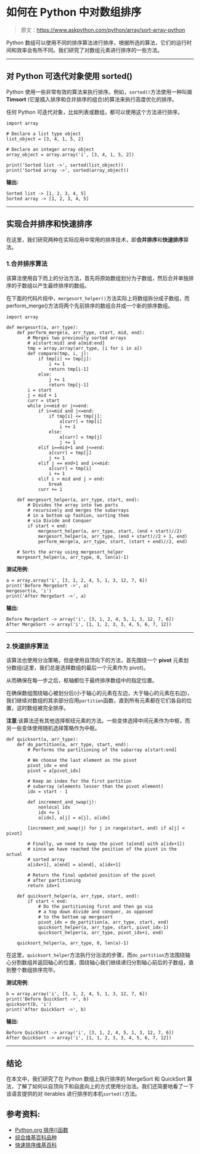# 如何在 Python 中对数组排序

> 原文：<https://www.askpython.com/python/array/sort-array-python>

Python 数组可以使用不同的排序算法进行排序，根据所选的算法，它们的运行时间和效率会有所不同。我们研究了对数组元素进行排序的一些方法。

* * *

## 对 Python 可迭代对象使用 sorted()

Python 使用一些非常有效的算法来执行排序。例如，`sorted()`方法使用一种叫做 **Timsort** (它是插入排序和合并排序的组合)的算法来执行高度优化的排序。

任何 Python 可迭代对象，比如列表或数组，都可以使用这个方法进行排序。

```
import array

# Declare a list type object
list_object = [3, 4, 1, 5, 2]

# Declare an integer array object
array_object = array.array('i', [3, 4, 1, 5, 2])

print('Sorted list ->', sorted(list_object))
print('Sorted array ->', sorted(array_object))

```

**输出:**

```
Sorted list -> [1, 2, 3, 4, 5]
Sorted array -> [1, 2, 3, 4, 5]

```

* * *

## 实现合并排序和快速排序

在这里，我们研究两种在实际应用中常用的排序技术，即**合并排序**和**快速排序**算法。

### 1.合并排序算法

该算法使用自下而上的分治方法，首先将原始数组划分为子数组，然后合并单独排序的子数组以产生最终排序的数组。

在下面的代码片段中，`mergesort_helper()`方法实际上将数组拆分成子数组，而 perform_merge()方法将两个先前排序的数组合并成一个新的排序数组。

```
import array

def mergesort(a, arr_type):
    def perform_merge(a, arr_type, start, mid, end):
        # Merges two previously sorted arrays
        # a[start:mid] and a[mid:end]
        tmp = array.array(arr_type, [i for i in a])
        def compare(tmp, i, j):
            if tmp[i] <= tmp[j]:
                i += 1
                return tmp[i-1]
            else:
                j += 1
                return tmp[j-1]
        i = start
        j = mid + 1
        curr = start
        while i<=mid or j<=end:
            if i<=mid and j<=end:
                if tmp[i] <= tmp[j]:
                    a[curr] = tmp[i]
                    i += 1
                else:
                    a[curr] = tmp[j]
                    j += 1
            elif i==mid+1 and j<=end:
                a[curr] = tmp[j]
                j += 1
            elif j == end+1 and i<=mid:
                a[curr] = tmp[i]
                i += 1
            elif i > mid and j > end:
                break
            curr += 1

    def mergesort_helper(a, arr_type, start, end):
        # Divides the array into two parts
        # recursively and merges the subarrays
        # in a bottom up fashion, sorting them
        # via Divide and Conquer
        if start < end:
            mergesort_helper(a, arr_type, start, (end + start)//2)
            mergesort_helper(a, arr_type, (end + start)//2 + 1, end)
            perform_merge(a, arr_type, start, (start + end)//2, end)

    # Sorts the array using mergesort_helper
    mergesort_helper(a, arr_type, 0, len(a)-1)

```

**测试用例**:

```
a = array.array('i', [3, 1, 2, 4, 5, 1, 3, 12, 7, 6])
print('Before MergeSort ->', a)
mergesort(a, 'i')
print('After MergeSort ->', a)

```

**输出:**

```
Before MergeSort -> array('i', [3, 1, 2, 4, 5, 1, 3, 12, 7, 6])
After MergeSort -> array('i', [1, 1, 2, 3, 3, 4, 5, 6, 7, 12])

```

* * *

### 2.快速排序算法

该算法也使用分治策略，但是使用自顶向下的方法，首先围绕一个 **pivot** 元素划分数组(这里，我们总是选择数组的最后一个元素作为 pivot)。

从而确保在每一步之后，枢轴都位于最终排序数组中的指定位置。

在确保数组围绕轴心被划分后(小于轴心的元素在左边，大于轴心的元素在右边)，我们继续对数组的其余部分应用`partition`函数，直到所有元素都在它们各自的位置，这时数组被完全排序。

**注意**:该算法还有其他选择枢纽元素的方法。一些变体选择中间元素作为中枢，而另一些变体使用随机选择策略作为中枢。

```
def quicksort(a, arr_type):
    def do_partition(a, arr_type, start, end):
        # Performs the partitioning of the subarray a[start:end]

        # We choose the last element as the pivot
        pivot_idx = end
        pivot = a[pivot_idx]

        # Keep an index for the first partition
        # subarray (elements lesser than the pivot element)
        idx = start - 1

        def increment_and_swap(j):
            nonlocal idx
            idx += 1
            a[idx], a[j] = a[j], a[idx]

        [increment_and_swap(j) for j in range(start, end) if a[j] < pivot]

        # Finally, we need to swap the pivot (a[end] with a[idx+1])
        # since we have reached the position of the pivot in the actual
        # sorted array
        a[idx+1], a[end] = a[end], a[idx+1]

        # Return the final updated position of the pivot
        # after partitioning
        return idx+1

    def quicksort_helper(a, arr_type, start, end):
        if start < end:
            # Do the partitioning first and then go via
            # a top down divide and conquer, as opposed
            # to the bottom up mergesort
            pivot_idx = do_partition(a, arr_type, start, end)
            quicksort_helper(a, arr_type, start, pivot_idx-1)
            quicksort_helper(a, arr_type, pivot_idx+1, end)

    quicksort_helper(a, arr_type, 0, len(a)-1)

```

在这里，`quicksort_helper`方法执行分治法的步骤，而`do_partition`方法围绕轴心分割数组并返回轴心的位置，围绕轴心我们继续递归分割轴心前后的子数组，直到整个数组排序完毕。

**测试用例**:

```
b = array.array('i', [3, 1, 2, 4, 5, 1, 3, 12, 7, 6])
print('Before QuickSort ->', b)
quicksort(b, 'i')
print('After QuickSort ->', b)

```

**输出:**

```
Before QuickSort -> array('i', [3, 1, 2, 4, 5, 1, 3, 12, 7, 6])
After QuickSort -> array('i', [1, 1, 2, 3, 3, 4, 5, 6, 7, 12])

```

* * *

## 结论

在本文中，我们研究了在 Python 数组上执行排序的 MergeSort 和 QuickSort 算法，了解了如何以自顶向下和自底向上的方式使用分治法。我们还简要地看了一下该语言提供的对 iterables 进行排序的本机`sorted()`方法。

## 参考资料:

*   [Python.org 排序()函数](https://docs.python.org/3.7/library/functions.html#sorted)
*   [综合维基百科品种](https://en.wikipedia.org/wiki/Merge_sort)
*   [快速排序维基百科](https://en.wikipedia.org/wiki/Quicksort)